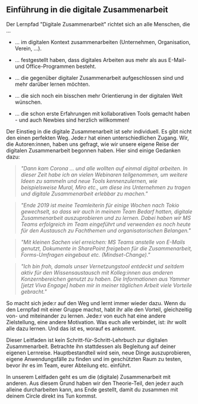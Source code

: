 ## Einführung in die digitale Zusammenarbeit

Der Lernpfad "Digitale Zusammenarbeit" richtet sich an alle Menschen,
die ...

- ... im digitalen Kontext zusammenarbeiten (Unternehmen, Organisation,
  Verein, ...).

- ... festgestellt haben, dass digitales Arbeiten aus mehr als aus
  E-Mail- und Office-Programmen besteht.

- ... die gegenüber digitaler Zusammenarbeit aufgeschlossen sind und
  mehr darüber lernen möchten.

- ... die sich noch ein bisschen mehr Orientierung in der digitalen Welt
  wünschen.

- ... die schon erste Erfahrungen mit kollaborativen Tools gemacht
  haben - und auch Newbies sind herzlich willkommen!

Der Einstieg in die digitale Zusammenarbeit ist sehr individuell. Es
gibt nicht den einen perfekten Weg. Jede:r hat einen unterschiedlichen
Zugang. Wir, die Autoren:innen, haben uns gefragt, wie wir unsere eigene
Reise der digitalen Zusammenarbeit begonnen haben. Hier sind einige
Gedanken dazu:

> *"Dann kam Corona ... und alle wollten auf einmal digital arbeiten.
> In dieser Zeit habe ich an vielen Webinaren teilgenommen, um weitere
> Ideen zu sammeln und neue Tools kennenzulernen, wie beispielsweise
> Mural, Miro etc., um diese ins Unternehmen zu tragen und digitale
> Zusammenarbeit erlebbar zu machen."*


> *"Ende 2019 ist meine Teamleiterin für einige Wochen nach Tokio
> gewechselt, so dass wir auch in meinem Team Bedarf hatten, digitale
> Zusammenarbeit auszuprobieren und zu lernen. Dabei haben wir MS Teams
> erfolgreich im Team eingeführt und verwenden es noch heute für den
> Austausch zu Fachthemen und organisatorischen Belangen."*


> *"Mit kleinen Sachen viel erreichen: MS Teams anstelle von E-Mails
> genutzt, Dokumente in SharePoint freigeben für die Zusammenarbeit,
> Forms-Umfragen eingebaut etc. (Mindset-Change)."*


> *"Ich bin froh, damals unser Vernetzungstool entdeckt und seitdem
> aktiv für den Wissensaustausch mit Kolleg:innen aus anderen
> Konzernbereichen genutzt zu haben. Die Informationen aus Yammer
> \[jetzt Viva Engage\] haben mir in meiner täglichen Arbeit viele
> Vorteile gebracht."*

So macht sich jede:r auf den Weg und lernt immer wieder dazu. Wenn du
den Lernpfad mit einer Gruppe machst, habt ihr alle den Vorteil,
gleichzeitig von- und miteinander zu lernen. Jede:r von euch hat eine
andere Zielstellung, eine andere Motivation. Was euch alle verbindet,
ist: ihr wollt alle dazu lernen. Und das ist es, worauf es ankommt.

Dieser Leitfaden ist kein Schritt-für-Schritt-Lehrbuch zur digitalen
Zusammenarbeit. Betrachte ihn stattdessen als Begleitung auf deiner
eigenen Lernreise. Hauptbestandteil wird sein, neue Dinge
auszuprobieren, eigene Anwendungsfälle zu finden und im geschützten Raum
zu testen, bevor ihr es im Team, eurer Abteilung etc. einführt.

In unserem Leitfaden geht es um die (digitale) Zusammenarbeit mit
anderen. Aus diesem Grund haben wir den Theorie-Teil, den jede:r auch
alleine durcharbeiten kann, ans Ende gestellt, damit du zusammen mit
deinem Circle direkt ins Tun kommst.